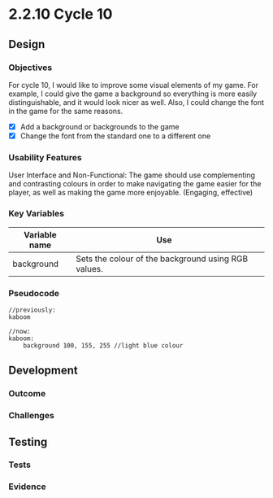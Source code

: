 # 2.2.10 Cycle 10

## Design

### Objectives

For cycle 10, I would like to improve some visual elements of my game. For example, I could give the game a background so everything is more easily distinguishable, and it would look nicer as well. Also, I could change the font in the game for the same reasons.

* [x] Add a background or backgrounds to the game
* [x] Change the font from the standard one to a different one

### Usability Features

User Interface and Non-Functional: The game should use complementing and contrasting colours in order to make navigating the game easier for the player, as well as making the game more enjoyable. (Engaging, effective)

### Key Variables



<table><thead><tr><th>Variable name</th><th>Use</th><th data-hidden></th></tr></thead><tbody><tr><td>background</td><td>Sets the colour of the background using RGB values.</td><td></td></tr></tbody></table>

### Pseudocode

```
//previously:
kaboom

//now:
kaboom:
    background 100, 155, 255 //light blue colour
```

## Development

### Outcome

### Challenges

## Testing

### Tests

### Evidence
